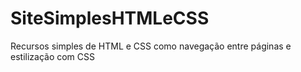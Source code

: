 # SiteSimplesHTMLeCSS
Recursos simples de HTML e CSS como navegação entre páginas e estilização com CSS
